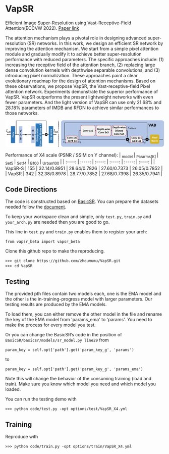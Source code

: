 #  VapSR
Efficient Image Super-Resolution using Vast-Receptive-Field Attention(ECCVW 2022). [Paper link](https://arxiv.org/pdf/)

The attention mechanism plays a pivotal role in designing advanced super-resolution (SR) networks. In this work, we design an efficient SR network by improving the attention mechanism. We start from a simple pixel attention module and gradually modify it to achieve better super-resolution performance with reduced parameters. The specific approaches include: (1) increasing the receptive field of the attention branch, (2) replacing large dense convolution kernels with depthwise separable convolutions, and (3) introducing pixel normalization. These approaches paint a clear evolutionary roadmap for the design of attention mechanisms. Based on these observations, we propose VapSR, the Vast-receptive-field Pixel attention network. Experiments demonstrate the superior performance of VapSR. VapSR outperforms the present lightweight networks with even fewer parameters. And the light version of VapSR can use only 21.68% and 28.18% parameters of IMDB and RFDN to achieve similar performances to those networks.

<!-- ![](https://raw.githubusercontent.com/zhoumumu/VapSR/main/network.jpg) -->
![](./network.jpg)

Performance of X4 scale (PSNR / SSIM on Y channel):
| <sub> model </sub> | <sub> Pararms[K] </sub> | <sub> Set5 </sub> | <sub> Set14 </sub> |  <sub> B100 </sub> | <sub> Urban100 </sub> |
|  :----:  | :----:  |  :----:  | :----:  |  :----:  | :----:  |
|  VapSR-S  | 155 | 32.14/0.8951 | 28.64/0.7826 | 27.60/0.7373 | 26.05/0.7852 |
|  VapSR  | 342 | 32.38/0.8978 | 28.77/0.7852 | 27.68/0.7398 | 26.35/0.7941 |


## Code Directions
The code is constructed based on [BasicSR](https://github.com/XPixelGroup/BasicSR). You can prepare the datasets needed follow the [document](https://github.com/XPixelGroup/BasicSR-docs).

To keep your workspace clean and simple, only `test.py`, `train.py` and `your_arch.py` are needed then you are good to go.

This line in `test.py` and `train.py` enables them to register your arch:
```
from vapsr_beta import vapsr_beta
```

Clone this github repo to make the reproducing.
```
>>> git clone https://github.com/zhoumumu/VapSR.git
>>> cd VapSR
```


## Testing
The provided pth files contain two models each, one is the EMA model and the other is the in-training-progress model with larger parameters. Our testing results are produced by the EMA models.

To load them, you can either remove the other model in the file and rename the key of the EMA model from 'params_ema' to 'params'. You need to make the process for every model you test.

Or you can change the BasicSR’s code in the position of `BasicSR/basicsr/models/sr_model.py line29` from
```
param_key = self.opt['path'].get('param_key_g', 'params')
```
to
```
param_key = self.opt['path'].get('param_key_g', 'params_ema')
```
Note this will change the behavior of the consuming training (load and train). Make sure you know which model you need and which model you loaded.

You can run the testing demo with
```
>>> python code/test.py -opt options/test/VapSR_X4.yml
```


## Training
Reproduce with
```
>>> python code/train.py -opt options/train/VapSR_X4.yml
```